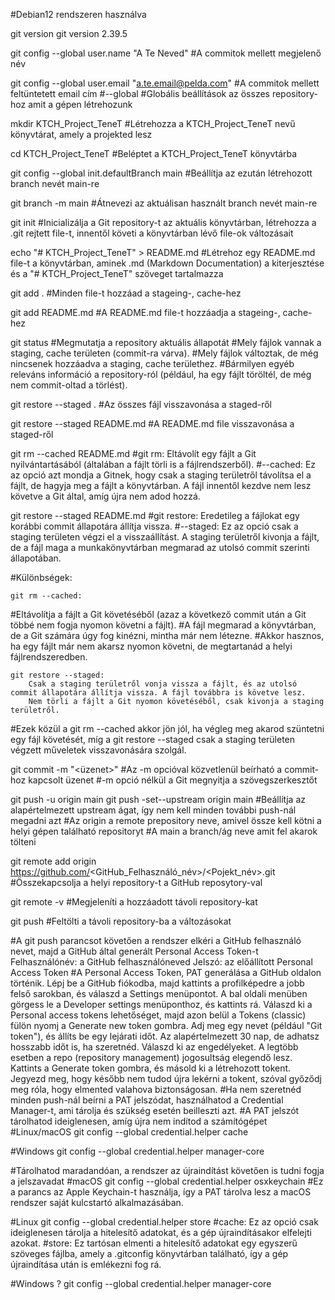 #Debian12 rendszeren használva

git version
	git version 2.39.5

git config --global user.name "A Te Neved"
#A commitok mellett megjelenő név

git config --global user.email "a.te.email@pelda.com"
#A commitok mellett feltüntetett email cím
#--global #Globális beállítások az összes repository-hoz amit a gépen létrehozunk

mkdir KTCH_Project_TeneT
#Létrehozza a KTCH_Project_TeneT nevű könyvtárat, amely a projekted lesz

cd KTCH_Project_TeneT
#Beléptet a KTCH_Project_TeneT könyvtárba

git config --global init.defaultBranch main
#Beállítja az ezután létrehozott branch nevét main-re

git branch -m main
#Átnevezi az aktuálisan használt branch nevét main-re

git init
#Inicializálja a Git repository-t az aktuális könyvtárban, létrehozza a .git rejtett file-t, innentől követi a könyvtárban lévő file-ok változásait

echo "# KTCH_Project_TeneT" > README.md
#Létrehoz egy README.md file-t a könyvtárban, aminek .md (Markdown Documentation) a kiterjesztése és a "# KTCH_Project_TeneT" szöveget tartalmazza

git add .
#Minden file-t hozzáad a stageing-, cache-hez

git add README.md
#A README.md file-t hozzáadja a stageing-, cache-hez

git status
#Megmutatja a repository aktuális állapotát
#Mely fájlok vannak a staging, cache területen (commit-ra várva).
#Mely fájlok változtak, de még nincsenek hozzáadva a staging, cache területhez.
#Bármilyen egyéb releváns információ a repository-ról (például, ha egy fájlt töröltél, de még nem commit-oltad a törlést).

git restore --staged .
#Az összes fájl visszavonása a staged-ről

git restore --staged README.md
#A README.md file visszavonása a staged-ről

git rm --cached README.md
#git rm: Eltávolít egy fájlt a Git nyilvántartásából (általában a fájlt törli is a fájlrendszerből).
#--cached: Ez az opció azt mondja a Gitnek, hogy csak a staging területről távolítsa el a fájlt, de hagyja meg a fájlt a könyvtárban. A fájl innentől kezdve nem lesz követve a Git által, amíg újra nem adod hozzá.

git restore --staged README.md
#git restore: Eredetileg a fájlokat egy korábbi commit állapotára állítja vissza.
#--staged: Ez az opció csak a staging területen végzi el a visszaállítást. A staging területről kivonja a fájlt, de a fájl maga a munkakönyvtárban megmarad az utolsó commit szerinti állapotában.

#Különbségek:

    git rm --cached:
#Eltávolítja a fájlt a Git követéséből (azaz a következő commit után a Git többé nem fogja nyomon követni a fájlt).
#A fájl megmarad a könyvtárban, de a Git számára úgy fog kinézni, mintha már nem létezne.
#Akkor hasznos, ha egy fájlt már nem akarsz nyomon követni, de megtartanád a helyi fájlrendszeredben.

    git restore --staged:
        Csak a staging területről vonja vissza a fájlt, és az utolsó commit állapotára állítja vissza. A fájl továbbra is követve lesz.
        Nem törli a fájlt a Git nyomon követéséből, csak kivonja a staging területről.

#Ezek közül a git rm --cached akkor jön jól, ha végleg meg akarod szüntetni egy fájl követését, míg a git restore --staged csak a staging területen végzett műveletek visszavonására szolgál.

git commit -m "<üzenet>"
#Az -m opcióval közvetlenül beírható a commit-hoz kapcsolt üzenet
#-m opció nélkül a Git megnyitja a szövegszerkesztőt

git push -u origin main
git push -set--upstream origin main
#Beállítja az alapértelmezett upstream ágat, így nem kell minden további push-nál megadni azt
#Az origin a remote prepository neve, amivel össze kell kötni a helyi gépen található repositoryt
#A main a branch/ág neve amit fel akarok tölteni

git remote add origin https://github.com/<GitHub_Felhasználó_név>/<Pojekt_név>.git
#Összekapcsolja a helyi repository-t a GitHub reposytory-val

git remote -v
#Megjeleníti a hozzáadott távoli repository-kat

git push
#Feltölti a távoli repository-ba a változásokat

#A git push parancsot követően a rendszer elkéri a GitHub felhasználó nevet, majd a GitHub által generált Personal Access Token-t
    Felhasználónév: a GitHub felhasználóneved
    Jelszó: az előállított Personal Access Token
#A Personal Access Token, PAT generálása a GitHub oldalon történik.
    Lépj be a GitHub fiókodba, majd kattints a profilképedre a jobb felső sarokban, és válaszd a Settings menüpontot.
    A bal oldali menüben görgess le a Developer settings menüponthoz, és kattints rá.
    Válaszd ki a Personal access tokens lehetőséget, majd azon belül a Tokens (classic) fülön nyomj a Generate new token gombra.
    Adj meg egy nevet (például "Git token"), és állíts be egy lejárati időt. Az alapértelmezett 30 nap, de adhatsz hosszabb időt is, ha szeretnéd.
    Válaszd ki az engedélyeket. A legtöbb esetben a repo (repository management) jogosultság elegendő lesz.
    Kattints a Generate token gombra, és másold ki a létrehozott tokent. Jegyezd meg, hogy később nem tudod újra lekérni a tokent, szóval győződj meg róla, hogy elmented valahova biztonságosan.
#Ha nem szeretnéd minden push-nál beírni a PAT jelszódat, használhatod a Credential Manager-t, ami tárolja és szükség esetén beilleszti azt.
#A PAT jelszót tárolhatod ideiglenesen, amíg újra nem indítod a számítógépet
#Linux/macOS
git config --global credential.helper cache

#Windows
git config --global credential.helper manager-core

#Tárolhatod maradandóan, a rendszer az újraindítást követően is tudni fogja a jelszavadat
#macOS
git config --global credential.helper osxkeychain
#Ez a parancs az Apple Keychain-t használja, így a PAT tárolva lesz a macOS rendszer saját kulcstartó alkalmazásában.

#Linux
git config --global credential.helper store
#cache: Ez az opció csak ideiglenesen tárolja a hitelesítő adatokat, és a gép újraindításakor elfelejti azokat.
#store: Ez tartósan elmenti a hitelesítő adatokat egy egyszerű szöveges fájlba, amely a .gitconfig könyvtárban található, így a gép újraindítása után is emlékezni fog rá.

#Windows ?
git config --global credential.helper manager-core
